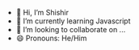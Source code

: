 - 👋 Hi, I’m Shishir
- 🌱 I’m currently learning Javascript
- 💞️ I’m looking to collaborate on ...
- 😄 Pronouns: He/Him


<!---
SHISHIR1507/SHISHIR1507 is a ✨ special ✨ repository because its `README.md` (this file) appears on your GitHub profile.
You can click the Preview link to take a look at your changes.
--->
